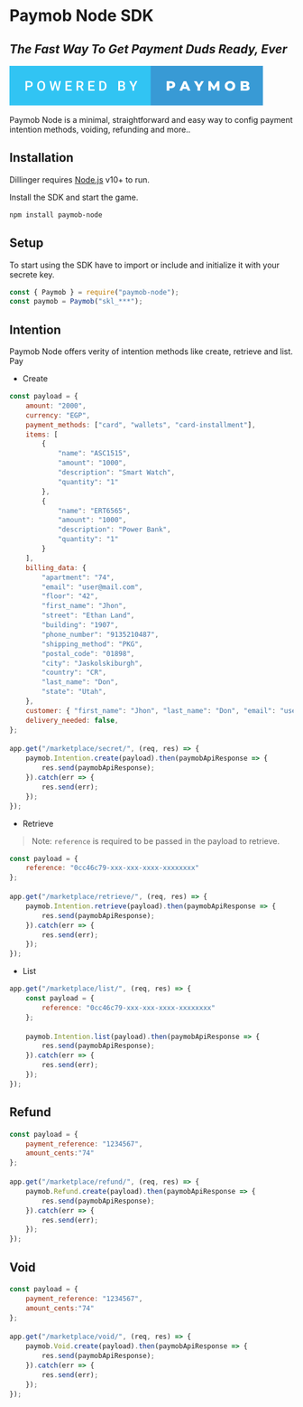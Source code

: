 # Paymob Node SDK

## _The Fast Way To Get Payment Duds Ready, Ever_

[![ForTheBadge powered-by-paymob](./powered-by-paymob.svg)](https://www.paymob.com/)

Paymob Node is a minimal, straightforward and easy way to config payment intention methods, voiding, refunding and more..

## Installation

Dillinger requires [Node.js](https://nodejs.org/) v10+ to run.

Install the SDK and start the game.

<!-- @TODO: add the package name at NPM -->

```sh
npm install paymob-node
```

## Setup 
To start using the SDK have to import or include and initialize it with your secrete key.

```js
const { Paymob } = require("paymob-node");
const paymob = Paymob("skl_***");
```

## Intention
Paymob Node offers verity of intention methods like create, retrieve and list. Pay

- Create

```js
const payload = {
	amount: "2000",
	currency: "EGP",
	payment_methods: ["card", "wallets", "card-installment"],
	items: [
		{
			"name": "ASC1515",
			"amount": "1000",
			"description": "Smart Watch",
			"quantity": "1"
		},
		{
			"name": "ERT6565",
			"amount": "1000",
			"description": "Power Bank",
			"quantity": "1"
		}
	],
	billing_data: {
		"apartment": "74",
		"email": "user@mail.com",
		"floor": "42",
		"first_name": "Jhon",
		"street": "Ethan Land",
		"building": "1907",
		"phone_number": "9135210487",
		"shipping_method": "PKG",
		"postal_code": "01898",
		"city": "Jaskolskiburgh",
		"country": "CR",
		"last_name": "Don",
		"state": "Utah",
	},
	customer: { "first_name": "Jhon", "last_name": "Don", "email": "user@mail.com" },
	delivery_needed: false, 	 	
};

app.get("/marketplace/secret/", (req, res) => {
	paymob.Intention.create(payload).then(paymobApiResponse => {
		res.send(paymobApiResponse);
	}).catch(err => {
		res.send(err);	
	});
});

```

- Retrieve

> Note: `reference` is required to be passed in the payload to retrieve.


```js
const payload = {
    reference: "0cc46c79-xxx-xxx-xxxx-xxxxxxxx"
};
	
app.get("/marketplace/retrieve/", (req, res) => {
	paymob.Intention.retrieve(payload).then(paymobApiResponse => {
		res.send(paymobApiResponse);
	}).catch(err => {
		res.send(err);	
	});
});
```

- List

```js
app.get("/marketplace/list/", (req, res) => {
    const payload = {
        reference: "0cc46c79-xxx-xxx-xxxx-xxxxxxxx"
    };

	paymob.Intention.list(payload).then(paymobApiResponse => {
		res.send(paymobApiResponse);
	}).catch(err => {
		res.send(err);	
	});
});
```

## Refund

```js
const payload = {
    payment_reference: "1234567",
    amount_cents:"74"
};
	
app.get("/marketplace/refund/", (req, res) => {
	paymob.Refund.create(payload).then(paymobApiResponse => {
		res.send(paymobApiResponse);
	}).catch(err => {
		res.send(err);	
	});
});
```

## Void

```js
const payload = {
    payment_reference: "1234567",
    amount_cents:"74"
};
	
app.get("/marketplace/void/", (req, res) => {
	paymob.Void.create(payload).then(paymobApiResponse => {
		res.send(paymobApiResponse);
	}).catch(err => {
		res.send(err);	
	});
});
```
